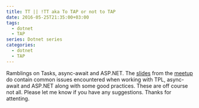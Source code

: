 ```yaml
---
title: TT || !TT aka To TAP or not to TAP
date: 2016-05-25T21:35:00+03:00
tags: 
  - dotnet
  - TAP
series: Dotnet series
categories:
  - dotnet
  - TAP
---
```


Ramblings on Tasks, async-await and ASP.NET. The [slides](https://goo.gl/sO3ZGv) from the [meetup](http://www.meetup.com/DotNetZone/events/231198572/)
 do contain common issues encountered when working with TPL, async-await and ASP.NET along with some good practices. These are off course not all. Please let me know if you have any suggestions. Thanks for attenting.
